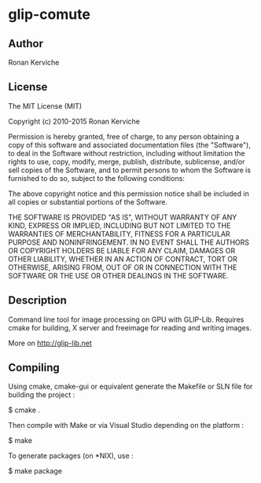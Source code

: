 glip-comute
==============

Author
--------------
Ronan Kerviche

License
--------------
The MIT License (MIT)

Copyright (c) 2010-2015 Ronan Kerviche

Permission is hereby granted, free of charge, to any person obtaining a copy
of this software and associated documentation files (the "Software"), to deal
in the Software without restriction, including without limitation the rights
to use, copy, modify, merge, publish, distribute, sublicense, and/or sell
copies of the Software, and to permit persons to whom the Software is
furnished to do so, subject to the following conditions:

The above copyright notice and this permission notice shall be included in
all copies or substantial portions of the Software.

THE SOFTWARE IS PROVIDED "AS IS", WITHOUT WARRANTY OF ANY KIND, EXPRESS OR
IMPLIED, INCLUDING BUT NOT LIMITED TO THE WARRANTIES OF MERCHANTABILITY,
FITNESS FOR A PARTICULAR PURPOSE AND NONINFRINGEMENT. IN NO EVENT SHALL THE
AUTHORS OR COPYRIGHT HOLDERS BE LIABLE FOR ANY CLAIM, DAMAGES OR OTHER
LIABILITY, WHETHER IN AN ACTION OF CONTRACT, TORT OR OTHERWISE, ARISING FROM,
OUT OF OR IN CONNECTION WITH THE SOFTWARE OR THE USE OR OTHER DEALINGS IN
THE SOFTWARE.

Description
--------------
Command line tool for image processing on GPU with GLIP-Lib. Requires cmake for building, X server and freeimage for reading and writing images.

More on http://glip-lib.net

Compiling
--------------
Using cmake, cmake-gui or equivalent generate the Makefile or SLN file for building the project :

$ cmake .

Then compile with Make or via Visual Studio depending on the platform :

$ make

To generate packages (on *NIX), use :

$ make package

